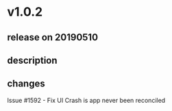 # v1.0.2

## release on 20190510

## description

## changes

Issue #1592 - Fix UI Crash is app never been reconciled

